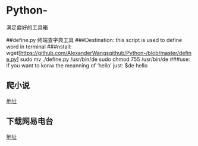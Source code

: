 # Python-
满足癖好的工具箱

##define.py
终端查字典工具
###Destination:
this script is used to define word in terminal
###nstall:
wget[https://github.com/AlexanderWangsgithub/Python-/blob/master/define.py]
sudo mv ./define.py /usr/bin/de
sudo chmod 755 /usr/bin/de
###use:
if you want to konw the meanning of ‘hello’ just:
$de hello

## 爬小说
[地址](https://github.com/AlexanderWangsgithub/Python-/blob/master/novelParse.py)

## 下载网易电台
[地址](https://github.com/AlexanderWangsgithub/Python-/blob/master/NeteasyMusic.py)
